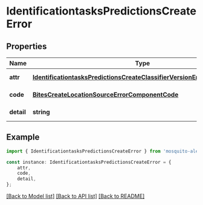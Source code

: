 # IdentificationtasksPredictionsCreateError


## Properties

Name | Type | Description | Notes
------------ | ------------- | ------------- | -------------
**attr** | [**IdentificationtasksPredictionsCreateClassifierVersionErrorComponentAttr**](IdentificationtasksPredictionsCreateClassifierVersionErrorComponentAttr.md) |  | [default to undefined]
**code** | [**BitesCreateLocationSourceErrorComponentCode**](BitesCreateLocationSourceErrorComponentCode.md) |  | [default to undefined]
**detail** | **string** |  | [default to undefined]

## Example

```typescript
import { IdentificationtasksPredictionsCreateError } from 'mosquito-alert';

const instance: IdentificationtasksPredictionsCreateError = {
    attr,
    code,
    detail,
};
```

[[Back to Model list]](../README.md#documentation-for-models) [[Back to API list]](../README.md#documentation-for-api-endpoints) [[Back to README]](../README.md)
